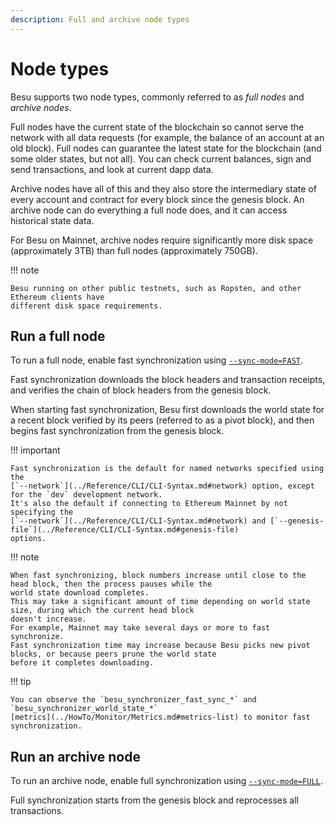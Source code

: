 ```yaml
---
description: Full and archive node types
---
```


# Node types

Besu supports two node types, commonly referred to as _full nodes_ and _archive nodes_.

Full nodes have the current state of the blockchain so cannot serve the network with all data
requests (for example, the balance of an account at an old block). Full nodes can guarantee the
latest state for the blockchain (and some older states, but not all). You can check current
balances, sign and send transactions, and look at current dapp data.

Archive nodes have all of this and they also store the intermediary state of every account and
contract for every block since the genesis block. An archive node can do everything a full node
does, and it can access historical state data.

For Besu on Mainnet, archive nodes require significantly more disk space (approximately 3TB) than
full nodes (approximately 750GB).

!!! note

    Besu running on other public testnets, such as Ropsten, and other Ethereum clients have
    different disk space requirements.

## Run a full node

To run a full node, enable fast synchronization using
[`--sync-mode=FAST`](../Reference/CLI/CLI-Syntax.md#sync-mode).

Fast synchronization downloads the block headers and transaction receipts, and verifies the chain of
block headers from the genesis block.

When starting fast synchronization, Besu first downloads the world state for a recent block verified
by its peers (referred to as a pivot block), and then begins fast synchronization from the
genesis block.

!!! important

    Fast synchronization is the default for named networks specified using the
    [`--network`](../Reference/CLI/CLI-Syntax.md#network) option, except for the `dev` development network.
    It's also the default if connecting to Ethereum Mainnet by not specifying the
    [`--network`](../Reference/CLI/CLI-Syntax.md#network) and [`--genesis-file`](../Reference/CLI/CLI-Syntax.md#genesis-file)
    options.

!!! note

    When fast synchronizing, block numbers increase until close to the head block, then the process pauses while the
    world state download completes.
    This may take a significant amount of time depending on world state size, during which the current head block
    doesn't increase.
    For example, Mainnet may take several days or more to fast synchronize.
    Fast synchronization time may increase because Besu picks new pivot blocks, or because peers prune the world state
    before it completes downloading.

!!! tip

    You can observe the `besu_synchronizer_fast_sync_*` and `besu_synchronizer_world_state_*`
    [metrics](../HowTo/Monitor/Metrics.md#metrics-list) to monitor fast synchronization.

## Run an archive node

To run an archive node, enable full synchronization using
[`--sync-mode=FULL`](../Reference/CLI/CLI-Syntax.md#sync-mode).

Full synchronization starts from the genesis block and reprocesses all transactions.
